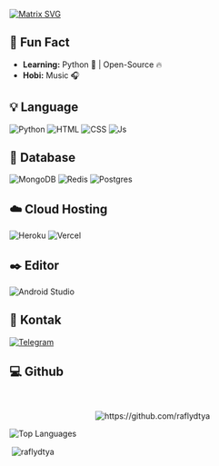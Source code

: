 [![Matrix SVG](https://raw.githubusercontent.com/rodrigograca31/rodrigograca31/master/matrix.svg)](https://www.youtube.com/watch?v=SDkAGkd4NLc)

## 🤔 Fun Fact
-  **Learning:** Python :snake: | Open-Source :fire:	
-  **Hobi:** Music :headphones:

## 💡 Language
![Python](https://img.shields.io/badge/Python-3776AB?style=for-the-badge&logo=python&logoColor=white)
![HTML](https://img.shields.io/badge/HTML5-E34F26?style=for-the-badge&logo=html5&logoColor=white)
![CSS](https://img.shields.io/badge/CSS3-1572B6?style=for-the-badge&logo=css3&logoColor=white)
![Js](https://img.shields.io/badge/JavaScript-323330?style=for-the-badge&logo=javascript&logoColor=F7DF1E)

## 💾 Database
![MongoDB](https://img.shields.io/badge/MongoDB-4EA94B?style=for-the-badge&logo=mongodb&logoColor=white)
![Redis](https://img.shields.io/badge/redis-%23DD0031.svg?style=for-the-badge&logo=redis&logoColor=white)
![Postgres](https://img.shields.io/badge/postgres-%23316192.svg?style=for-the-badge&logo=postgresql&logoColor=white)

## ☁️ Cloud Hosting
![Heroku](https://img.shields.io/badge/heroku-%23430098.svg?style=for-the-badge&logo=heroku&logoColor=white)
![Vercel](https://img.shields.io/badge/vercel-%23000000.svg?style=for-the-badge&logo=vercel&logoColor=white)

## ✒️ Editor
![Android Studio](https://img.shields.io/badge/Android%20Studio-3DDC84.svg?style=for-the-badge&logo=android-studio&logoColor=white)

## 📩 Kontak
[![Telegram](https://img.shields.io/badge/telegram-1b77FF.svg?style=for-the-badge&logo=telegram)](https://t.me/limitedReva_bot)


## 💻 Github
<br>
<p align="center"><img src="https://komarev.com/ghpvc/?username=raflydtya&style=for-the-badge&label=Jumlah Stalker" alt="https://github.com/raflydtya" />

![Top Languages](https://github-readme-stats.vercel.app/api/top-langs/?username=raflydtya&theme=blue-green)

<p align="center"><p>&nbsp;<img align="center" src="https://github-readme-stats.vercel.app/api?username=raflydtya&show_icons=true&theme=dark&locale=en" alt="raflydtya" /></p></h6>



<!---
<p align="center"><img src="https://raw.githubusercontent.com/TheDudeThatCode/TheDudeThatCode/master/Assets/dino.gif" alt="dino"  />
--->


<!---
raflydtya/raflydtya is a ✨ special ✨ repository because its `README.md` (this file) appears on your GitHub profile.
You can click the Preview link to take a look at your changes.
--->
